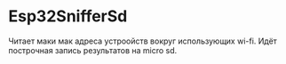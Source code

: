 # Esp32SnifferSd
Читает маки мак адреса устроойств вокруг использующих wi-fi. Идёт построчная запись результатов на micro sd.
